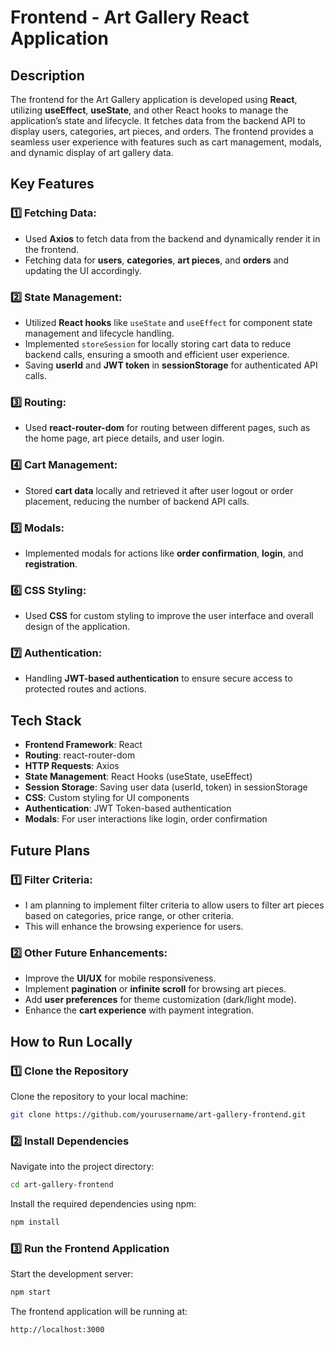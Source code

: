 # Frontend - Art Gallery React Application

## Description
The frontend for the Art Gallery application is developed using **React**, utilizing **useEffect**, **useState**, and other React hooks to manage the application’s state and lifecycle. It fetches data from the backend API to display users, categories, art pieces, and orders. The frontend provides a seamless user experience with features such as cart management, modals, and dynamic display of art gallery data.

## Key Features

### 1️⃣ Fetching Data:
- Used **Axios** to fetch data from the backend and dynamically render it in the frontend.
- Fetching data for **users**, **categories**, **art pieces**, and **orders** and updating the UI accordingly.

### 2️⃣ State Management:
- Utilized **React hooks** like `useState` and `useEffect` for component state management and lifecycle handling.
- Implemented `storeSession` for locally storing cart data to reduce backend calls, ensuring a smooth and efficient user experience.
- Saving **userId** and **JWT token** in **sessionStorage** for authenticated API calls.

### 3️⃣ Routing:
- Used **react-router-dom** for routing between different pages, such as the home page, art piece details, and user login.

### 4️⃣ Cart Management:
- Stored **cart data** locally and retrieved it after user logout or order placement, reducing the number of backend API calls.

### 5️⃣ Modals:
- Implemented modals for actions like **order confirmation**, **login**, and **registration**.

### 6️⃣ CSS Styling:
- Used **CSS** for custom styling to improve the user interface and overall design of the application.

### 7️⃣ Authentication:
- Handling **JWT-based authentication** to ensure secure access to protected routes and actions.

## Tech Stack
- **Frontend Framework**: React
- **Routing**: react-router-dom
- **HTTP Requests**: Axios
- **State Management**: React Hooks (useState, useEffect)
- **Session Storage**: Saving user data (userId, token) in sessionStorage
- **CSS**: Custom styling for UI components
- **Authentication**: JWT Token-based authentication
- **Modals**: For user interactions like login, order confirmation

## Future Plans

### 1️⃣ Filter Criteria:
- I am planning to implement filter criteria to allow users to filter art pieces based on categories, price range, or other criteria.
- This will enhance the browsing experience for users.


### 2️⃣ Other Future Enhancements:
- Improve the **UI/UX** for mobile responsiveness.
- Implement **pagination** or **infinite scroll** for browsing art pieces.
- Add **user preferences** for theme customization (dark/light mode).
- Enhance the **cart experience** with payment integration.

## How to Run Locally

### 1️⃣ Clone the Repository
Clone the repository to your local machine:
```bash
git clone https://github.com/yourusername/art-gallery-frontend.git
```

### 2️⃣ Install Dependencies
Navigate into the project directory:
```bash
cd art-gallery-frontend
```
Install the required dependencies using npm:
```bash
npm install
```

### 3️⃣ Run the Frontend Application
Start the development server:
```bash
npm start
```
The frontend application will be running at:
```bash
http://localhost:3000
```